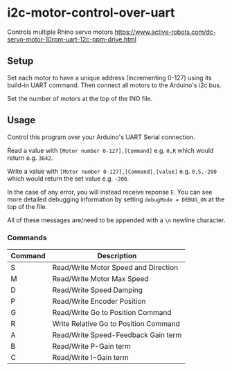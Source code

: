 # i2c-motor-control-over-uart
Controls multiple Rhino servo motors https://www.active-robots.com/dc-servo-motor-10rpm-uart-12c-ppm-drive.html

## Setup

Set each motor to have a unique address (Incrementing 0-127) using its build-in UART command. Then connect all motors to the Arduino's i2c bus.

Set the number of motors at the top of the INO file.

## Usage

Control this program over your Arduino's UART Serial connection.

Read a value with `[Motor number 0-127],[Command]` e.g. `0,R` which would return e.g. `3642`.

Write a value with `[Motor number 0-127],[Command],[value]` e.g. `0,S,-200` which would return the set value e.g. `-200`.

In the case of any error, you will instead receive reponse `E`. You can see more detailed debugging information by setting `debugMode = DEBUG_ON` at the top of the file.

All of these messages are/need to be appended with a `\n` newline character.

### Commands

| Command | Description                           |
|---------|---------------------------------------|
| S       | Read/Write Motor Speed and Direction  |
| M       | Read/Write Motor Max Speed            |
| D       | Read/Write Speed Damping              |
| P       | Read/Write Encoder Position           |
| G       | Read/Write Go to Position Command     |
| R       | Write Relative Go to Position Command |
| A       | Read/Write Speed-Feedback Gain term   |
| B       | Read/Write P-Gain term                |
| C       | Read/Write I-Gain term                |
